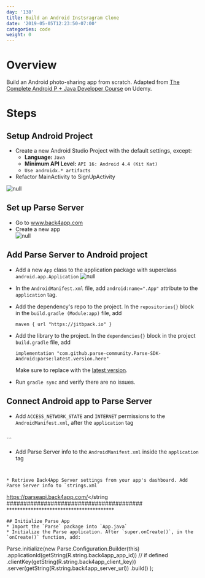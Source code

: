 ```yaml
---
day: '138'
title: Build an Android Instsragram Clone
date: '2019-05-05T12:23:50-07:00'
categories: code
weight: 0
---
```

# Overview

Build an Android photo-sharing app from scratch. Adapted from [The Complete Android P + Java Developer Course](https://www.udemy.com/java-android-complete-guide) on Udemy.

# Steps

## Setup Android Project

* Create a new Android Studio Project with the default settings, except:
  * **Language:** `Java`
  * **Minimum API Level:** `API 16: Android 4.4 (Kit Kat)`
  * `Use androidx.* artifacts`
* Refactor MainActivity to SignUpActivity

![null](/img/screen-shot-2019-05-05-at-12.52.40-pm.png)

## Set up Parse Server

* Go to www.back4app.com
* Create a new app  
![null](/img/screen-shot-2019-05-05-at-12.29.55-pm.png)

## Add Parse Server to Android project

* Add a new `App` class to the  application package with superclass `android.app.Application`
![null](/img/screen-shot-2019-05-05-at-2.49.03-pm.png)
* In the `AndroidManifest.xml` file, add `android:name=".App"` attribute to the `application` tag. 
* Add the dependency's repo to the project. In the `repositories{}` block in the `build.gradle (Module:app)` file, add 

  ```maven { url "https://jitbpack.io" }```
* Add the library to the project. In the `dependencies{}` block in the project `build.gradle` file, add 

  ```implementation "com.github.parse-community.Parse-SDK-Android:parse:latest.version.here"``` 
  
  Make sure to replace with the [latest version](https://jitpack.io/#parse-community/Parse-SDK-Android). 
* Run `gradle sync` and verify there are no issues.

## Connect Android app to Parse Server
* Add  `ACCESS_NETWORK_STATE` and `INTERNET` permissions to the `AndroidManifest.xml`, after the `application` tag

  ```
<uses-permission android:name="android.permission.ACCESS_NETWORK_STATE"/>
<uses-permission android:name="android.permission.INTERNET"/>
  ```

* Add Parse Server info to the `AndroidManifest.xml` inside the `application` tag

  ```
<meta-data
       android:name="com.parse.SERVER_URL"
       android:value="@string/back4app_server_url" />
  <meta-data
       android:name="com.parse.APPLICATION_ID"
       android:value="@string/back4app_app_id" />
  <meta-data
       android:name="com.parse.CLIENT_KEY"
       android:value="@string/back4app_client_key" />
  ```

* Retrieve Back4App Server settings from your app's dashboard. Add Parse Server info to `strings.xml`
  ```
<string name="back4app_server_url">https://parseapi.back4app.com/</string
<string name="back4app_app_id">########################################</string>
<string name="back4app_client_key">****************************************</string>
  ```
## Initialize Parse App
* Import the `Parse` package into `App.java`
* Initialize the Parse application. After `super.onCreate()`, in the `onCreate()` function, add:
  ```
Parse.initialize(new Parse.Configuration.Builder(this)
              .applicationId(getString(R.string.back4app_app_id))
              // if defined
              .clientKey(getString(R.string.back4app_client_key))
              .server(getString(R.string.back4app_server_url))
              .build()
);
  ```
